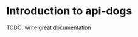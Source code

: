 # Introduction to api-dogs

TODO: write [great documentation](http://jacobian.org/writing/what-to-write/)
